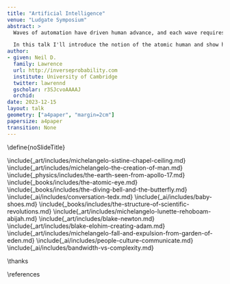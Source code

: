 ```yaml
---
title: "Artificial Intelligence"
venue: "Ludgate Symposium"
abstract: >
  Waves of automation have driven human advance, and each wave requires humans to The promise of AI is to launch new systems of automated intellectual endeavour that will be the first systems to adapt to us. 

  In this talk I'll introduce the notion of the atomic human and show how artificial intelligence may be a way to better understand human intelligence.
author:
- given: Neil D.
  family: Lawrence
  url: http://inverseprobability.com
  institute: University of Cambridge
  twitter: lawrennd
  gscholar: r3SJcvoAAAAJ
  orchid: 
date: 2023-12-15
layout: talk
geometry: ["a4paper", "margin=2cm"]
papersize: a4paper
transition: None
---
```


\define{noSlideTitle}

\include{_art/includes/michelangelo-sistine-chapel-ceiling.md}
\include{_art/includes/michelangelo-the-creation-of-man.md}
\include{_physics/includes/the-earth-seen-from-apollo-17.md}
\include{_books/includes/the-atomic-eye.md}
\include{_books/includes/the-diving-bell-and-the-butterfly.md}
\include{_ai/includes/conversation-tedx.md}
\include{_ai/includes/baby-shoes.md}
\include{_books/includes/the-structure-of-scientific-revolutions.md}
\include{_art/includes/michelangelo-lunette-rehoboam-abijah.md}
\include{_art/includes/blake-newton.md}
\include{_art/includes/blake-elohim-creating-adam.md}
\include{_art/includes/michelangelo-fall-and-expulsion-from-garden-of-eden.md}
\include{_ai/includes/people-culture-communicate.md}
\include{_ai/includes/bandwidth-vs-complexity.md}

\thanks

\references
